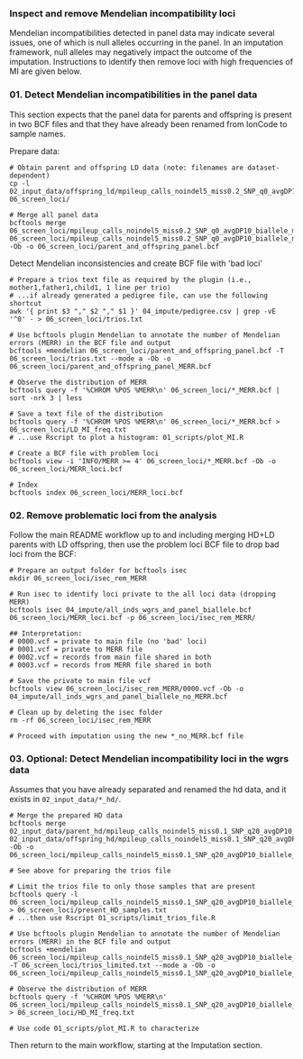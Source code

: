 ### Inspect and remove Mendelian incompatibility loci ###
Mendelian incompatibilities detected in panel data may indicate several issues, one of which is null alleles occurring in the panel. In an imputation framework, null alleles may negatively impact the outcome of the imputation. Instructions to identify then remove loci with high frequencies of MI are given below.     

### 01. Detect Mendelian incompatibilities in the panel data ###
This section expects that the panel data for parents and offspring is present in two BCF files and that they have already been renamed from IonCode to sample names.   

Prepare data:     
```
# Obtain parent and offspring LD data (note: filenames are dataset-dependent)
cp -l 02_input_data/offspring_ld/mpileup_calls_noindel5_miss0.2_SNP_q0_avgDP10_biallele_minDP4_maxDP100000_miss0.2_offspring_only_rename.bcf* 06_screen_loci/

# Merge all panel data
bcftools merge 06_screen_loci/mpileup_calls_noindel5_miss0.2_SNP_q0_avgDP10_biallele_minDP4_maxDP100000_miss0.2_parents_only_rename.bcf 06_screen_loci/mpileup_calls_noindel5_miss0.2_SNP_q0_avgDP10_biallele_minDP4_maxDP100000_miss0.2_offspring_only_rename.bcf -Ob -o 06_screen_loci/parent_and_offspring_panel.bcf

```

Detect Mendelian inconsistencies and create BCF file with 'bad loci'     
```
# Prepare a trios text file as required by the plugin (i.e., mother1,father1,child1, 1 line per trio)  
# ...if already generated a pedigree file, can use the following shortcut
awk '{ print $3 "," $2 "," $1 }' 04_impute/pedigree.csv | grep -vE '^0' - > 06_screen_loci/trios.txt

# Use bcftools plugin Mendelian to annotate the number of Mendelian errors (MERR) in the BCF file and output
bcftools +mendelian 06_screen_loci/parent_and_offspring_panel.bcf -T 06_screen_loci/trios.txt --mode a -Ob -o 06_screen_loci/parent_and_offspring_panel_MERR.bcf

# Observe the distribution of MERR
bcftools query -f '%CHROM %POS %MERR\n' 06_screen_loci/*_MERR.bcf | sort -nrk 3 | less

# Save a text file of the distribution 
bcftools query -f '%CHROM %POS %MERR\n' 06_screen_loci/*_MERR.bcf > 06_screen_loci/LD_MI_freq.txt
# ...use Rscript to plot a histogram: 01_scripts/plot_MI.R   

# Create a BCF file with problem loci
bcftools view -i 'INFO/MERR >= 4' 06_screen_loci/*_MERR.bcf -Ob -o 06_screen_loci/MERR_loci.bcf

# Index
bcftools index 06_screen_loci/MERR_loci.bcf 
```

### 02. Remove problematic loci from the analysis ###
Follow the main README workflow up to and including merging HD+LD parents with LD offspring, then use the problem loci BCF file to drop bad loci from the BCF:    
```
# Prepare an output folder for bcftools isec
mkdir 06_screen_loci/isec_rem_MERR

# Run isec to identify loci private to the all loci data (dropping MERR)
bcftools isec 04_impute/all_inds_wgrs_and_panel_biallele.bcf 06_screen_loci/MERR_loci.bcf -p 06_screen_loci/isec_rem_MERR/

## Interpretation:
# 0000.vcf = private to main file (no 'bad' loci)
# 0001.vcf = private to MERR file
# 0002.vcf = records from main file shared in both
# 0003.vcf = records from MERR file shared in both

# Save the private to main file vcf
bcftools view 06_screen_loci/isec_rem_MERR/0000.vcf -Ob -o 04_impute/all_inds_wgrs_and_panel_biallele_no_MERR.bcf

# Clean up by deleting the isec folder
rm -rf 06_screen_loci/isec_rem_MERR

# Proceed with imputation using the new *_no_MERR.bcf file
```

### 03. Optional: Detect Mendelian incompatibility loci in the wgrs data ###
Assumes that you have already separated and renamed the hd data, and it exists in `02_input_data/*_hd/`.    

```
# Merge the prepared HD data
bcftools merge 02_input_data/parent_hd/mpileup_calls_noindel5_miss0.1_SNP_q20_avgDP10_biallele_minDP4_maxDP100_miss0.1_parents_only_rename.bcf 02_input_data/offspring_hd/mpileup_calls_noindel5_miss0.1_SNP_q20_avgDP10_biallele_minDP4_maxDP100_miss0.1_offspring_only_rename.bcf -Ob -o 06_screen_loci/mpileup_calls_noindel5_miss0.1_SNP_q20_avgDP10_biallele_minDP4_maxDP100_miss0.1_renamed_remerged.bcf

# See above for preparing the trios file

# Limit the trios file to only those samples that are present
bcftools query -l 06_screen_loci/mpileup_calls_noindel5_miss0.1_SNP_q20_avgDP10_biallele_minDP4_maxDP100_miss0.1_renamed_remerged.bcf > 06_screen_loci/present_HD_samples.txt
# ...then use Rscript 01_scripts/limit_trios_file.R

# Use bcftools plugin Mendelian to annotate the number of Mendelian errors (MERR) in the BCF file and output
bcftools +mendelian 06_screen_loci/mpileup_calls_noindel5_miss0.1_SNP_q20_avgDP10_biallele_minDP4_maxDP100_miss0.1_renamed_remerged.bcf -T 06_screen_loci/trios_limited.txt --mode a -Ob -o 06_screen_loci/mpileup_calls_noindel5_miss0.1_SNP_q20_avgDP10_biallele_minDP4_maxDP100_miss0.1_renamed_remerged_MERR.bcf

# Observe the distribution of MERR
bcftools query -f '%CHROM %POS %MERR\n' 06_screen_loci/mpileup_calls_noindel5_miss0.1_SNP_q20_avgDP10_biallele_minDP4_maxDP100_miss0.1_renamed_remerged_MERR.bcf > 06_screen_loci/HD_MI_freq.txt

# Use code 01_scripts/plot_MI.R to characterize

```

Then return to the main workflow, starting at the Imputation section.    
